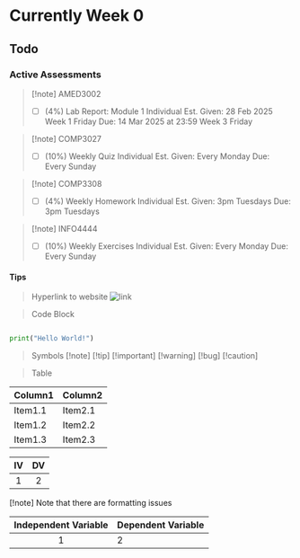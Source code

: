 # Currently Week 0

## Todo


### Active Assessments

> [!note] AMED3002
> - [ ] (4%) Lab Report: Module 1 
>         Individual
>      Est. Given: 28 Feb 2025 Week 1 Friday
>             Due: 14 Mar 2025 at 23:59 Week 3 Friday

> [!note] COMP3027
> - [ ] (10%) Weekly Quiz 
>         Individual
>      Est. Given: Every Monday
>             Due: Every Sunday 

> [!note] COMP3308
> - [ ] (4%) Weekly Homework 
>         Individual
>      Est. Given: 3pm Tuesdays
>             Due: 3pm Tuesdays 

> [!note] INFO4444
> - [ ] (10%) Weekly Exercises 
>         Individual
>      Est. Given: Every Monday
>             Due: Every Sunday 

#### Tips

> Hyperlink to website
![link](https://www.bing.com)


> Code Block
```python {filename='demo.py'}

print("Hello World!")

```

> Symbols
[!note]
[!tip]
[!important]
[!warning]
[!bug]
[!caution]

> Table

| Column1 | Column2 |
| -------------- | --------------- |
| Item1.1 | Item2.1 |
| Item1.2 | Item2.2 |
| Item1.3 | Item2.3 |

| IV  | DV  |
| :-: | :-: |
|  1  |  2  |

[!note] Note that there are formatting issues

| Independent Variable | Dependent Variable |
| :-:                  | :--                |
| 1                    | 2                  |





